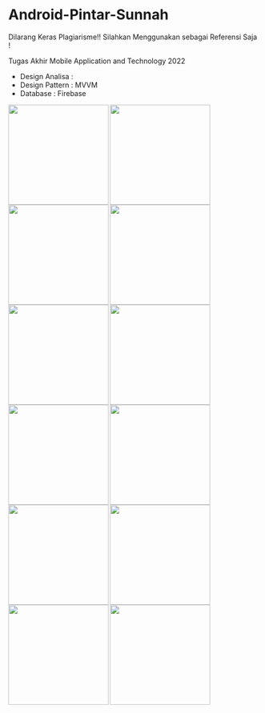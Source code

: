# Android-Pintar-Sunnah
Dilarang Keras Plagiarisme!! Silahkan Menggunakan sebagai Referensi Saja !

Tugas Akhir Mobile Application and Technology 2022


- Design Analisa : 
- Design Pattern : MVVM
- Database : Firebase

<img src="https://user-images.githubusercontent.com/102400087/188398628-7f0ff9c4-60c8-442e-8816-692a69d0a6db.png" width="200" align="left">
<img src="https://user-images.githubusercontent.com/102400087/188398649-42db651e-e97a-4c4b-99c7-039f07893bd9.jpg" width="200" align="left">
<img src="https://user-images.githubusercontent.com/102400087/188398659-51a562cd-050b-4848-a3c7-024dc7edfb27.jpg" width="200" align="left">
<img src="https://user-images.githubusercontent.com/102400087/188398662-2efa768b-30d0-4bad-87e8-ec544e3e7b74.jpg" width="200" align="left">
<img src="https://user-images.githubusercontent.com/102400087/188398666-eb43fbfa-2f6e-44f3-a17f-04873ad85118.jpg" width="200" align="left">
<img src="https://user-images.githubusercontent.com/102400087/188398673-d6de8248-f811-4fd7-a8b4-56c069b22138.jpg" width="200" align="left">
<img src="https://user-images.githubusercontent.com/102400087/188398682-e4181747-d68c-4761-b694-daa186460d57.jpg" width="200" align="left">
<img src="https://user-images.githubusercontent.com/102400087/188398700-46307475-c497-4d27-957b-581b1c9532b7.jpg" width="200" align="left">
<img src="https://user-images.githubusercontent.com/102400087/188398709-978ae14d-dd2b-41bf-aeeb-a5a22a94425d.jpg" width="200" align="left">
<img src="https://user-images.githubusercontent.com/102400087/188398716-9fe495ee-da77-47bf-ae2d-bab43cd3be59.jpg" width="200" align="left">
<img src="https://user-images.githubusercontent.com/102400087/188398722-6ca9b28c-2c94-4209-80f8-ce801ae732d1.jpg" width="200" align="left">
<img src="https://user-images.githubusercontent.com/102400087/188398725-082861d6-b43d-469c-9ca7-4c76f91615fb.jpg" width="200" align="left">
